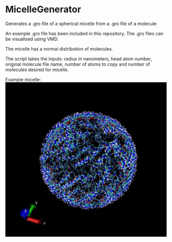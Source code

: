 # MicelleGenerator
Generates a .gro file of a spherical micelle from a .gro file of a molecule

An example .gro file has been included in this repository.
The .gro files can be visualised using VMD. 

The micelle has a normal distribution of molecules.

The script takes the inputs: radius in nanometers, head atom number, original molecule file name, number of atoms to copy and number of molecules desired for micelle.

Example micelle: 
![Image of Micelle](https://github.com/RavinderSian/MicelleGenerator/blob/main/micelle.JPG)
